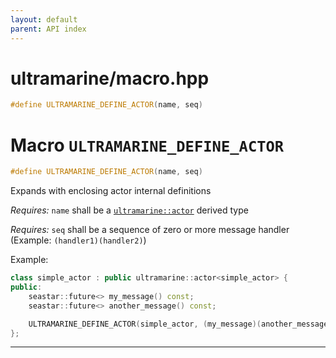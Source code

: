 ```yaml
---
layout: default
parent: API index
---
```


# ultramarine/macro.hpp

``` cpp
#define ULTRAMARINE_DEFINE_ACTOR(name, seq)
```

# Macro `ULTRAMARINE_DEFINE_ACTOR`

``` cpp
#define ULTRAMARINE_DEFINE_ACTOR(name, seq)
```

Expands with enclosing actor internal definitions

*Requires:* `name` shall be a [`ultramarine::actor`](doc_ultramarine__actor.md#standardese-ultramarine__actor) derived type

*Requires:* `seq` shall be a sequence of zero or more message handler (Example: `(handler1)(handler2)`)

Example:

``` cpp
class simple_actor : public ultramarine::actor<simple_actor> {
public:
    seastar::future<> my_message() const;
    seastar::future<> another_message() const;

    ULTRAMARINE_DEFINE_ACTOR(simple_actor, (my_message)(another_message));
};
```

-----

